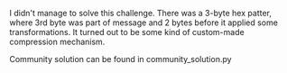 I didn't manage to solve this challenge. There was a 3-byte hex patter, where 3rd byte was part of message and 2 bytes before it applied some transformations. It turned out to be some kind of custom-made compression mechanism.

Community solution can be found in community_solution.py
